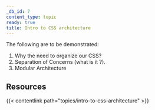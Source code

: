 ```yaml
---
_db_id: 7
content_type: topic
ready: true
title: Intro to CSS architecture
---
```


The following are to be demonstrated:

1. Why the need to organize our CSS?
2. Separation of Concerns (what is it ?).
3. Modular Architecture

## Resources

{{< contentlink path="topics/intro-to-css-architecture" >}}